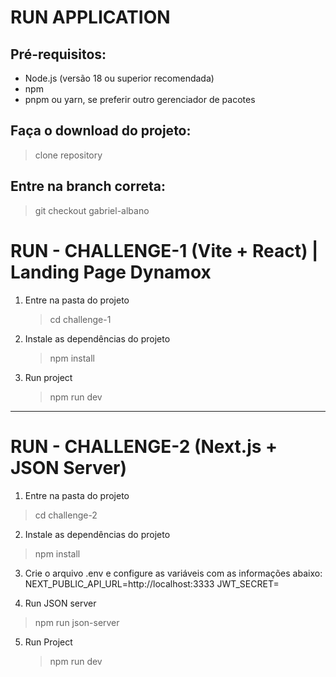 # RUN APPLICATION

## Pré-requisitos:

- Node.js (versão 18 ou superior recomendada)
- npm
- pnpm ou yarn, se preferir outro gerenciador de pacotes

## Faça o download do projeto:

> clone repository

## Entre na branch correta:

> git checkout gabriel-albano

# RUN - CHALLENGE-1 (Vite + React) | Landing Page Dynamox

1. Entre na pasta do projeto

   > cd challenge-1

2. Instale as dependências do projeto

   > npm install

3. Run project

   > npm run dev

---

# RUN - CHALLENGE-2 (Next.js + JSON Server)

1. Entre na pasta do projeto

> cd challenge-2

2. Instale as dependências do projeto

> npm install

3. Crie o arquivo .env e configure as variáveis com as informações abaixo:
   NEXT_PUBLIC_API_URL=http://localhost:3333
   JWT_SECRET=

4. Run JSON server

> npm run json-server

5. Run Project
   > npm run dev
